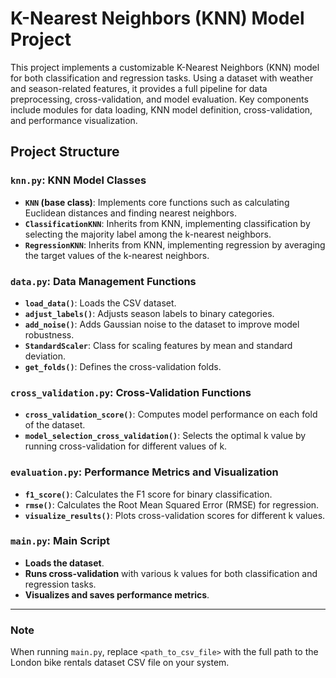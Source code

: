 # K-Nearest Neighbors (KNN) Model Project

This project implements a customizable K-Nearest Neighbors (KNN) model for both classification and regression tasks. Using a dataset with weather and season-related features, it provides a full pipeline for data preprocessing, cross-validation, and model evaluation. Key components include modules for data loading, KNN model definition, cross-validation, and performance visualization.

## Project Structure

### `knn.py`: KNN Model Classes
- **`KNN` (base class)**: Implements core functions such as calculating Euclidean distances and finding nearest neighbors.
- **`ClassificationKNN`**: Inherits from KNN, implementing classification by selecting the majority label among the k-nearest neighbors.
- **`RegressionKNN`**: Inherits from KNN, implementing regression by averaging the target values of the k-nearest neighbors.

### `data.py`: Data Management Functions
- **`load_data()`**: Loads the CSV dataset.
- **`adjust_labels()`**: Adjusts season labels to binary categories.
- **`add_noise()`**: Adds Gaussian noise to the dataset to improve model robustness.
- **`StandardScaler`**: Class for scaling features by mean and standard deviation.
- **`get_folds()`**: Defines the cross-validation folds.

### `cross_validation.py`: Cross-Validation Functions
- **`cross_validation_score()`**: Computes model performance on each fold of the dataset.
- **`model_selection_cross_validation()`**: Selects the optimal k value by running cross-validation for different values of k.

### `evaluation.py`: Performance Metrics and Visualization
- **`f1_score()`**: Calculates the F1 score for binary classification.
- **`rmse()`**: Calculates the Root Mean Squared Error (RMSE) for regression.
- **`visualize_results()`**: Plots cross-validation scores for different k values.

### `main.py`: Main Script
- **Loads the dataset**.
- **Runs cross-validation** with various k values for both classification and regression tasks.
- **Visualizes and saves performance metrics**.

---

### Note
When running `main.py`, replace `<path_to_csv_file>` with the full path to the London bike rentals dataset CSV file on your system.

